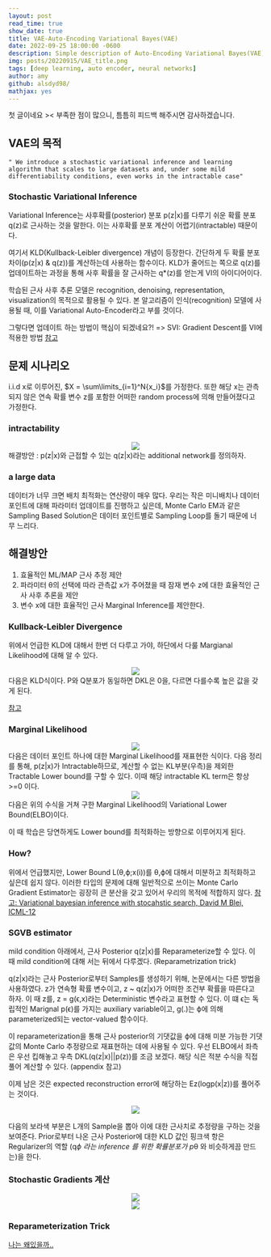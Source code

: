 ```yaml
---
layout: post
read_time: true
show_date: true
title: VAE-Auto-Encoding Variational Bayes(VAE)
date: 2022-09-25 18:00:00 -0600
description: Simple description of Auto-Encoding Variational Bayes(VAE)
img: posts/20220915/VAE_title.png
tags: [deep learning, auto encoder, neural networks]
author: amy
github: alsdyd98/
mathjax: yes
---
```


첫 글이네요 >< 부족한 점이 많으니, 틈틈히 피드백 해주시면 감사하겠습니다.

## VAE의 목적

    " We introduce a stochastic variational inference and learning algorithm that scales to large datasets and, under some mild differentiability conditions, even works in the intractable case"

### Stochastic Variational Inference

Variational Inference는 사후확률(posterior) 분포 p(z|x)를 다루기 쉬운 확률 분포 q(z)로 근사하는 것을 말한다. 이는 사후확률 분포 계산이 어렵기(intractable) 때문이다.

여기서 KLD(Kullback-Leibler divergence) 개념이 등장한다. 간단하게 두 확률 분포 차이(p(z|x) & q(z))를 계산하는데 사용하는 함수이다. KLD가 줄어드는 쪽으로 q(z)를 업데이트하는 과정을 통해 사후 확률을 잘 근사하는 q\*(z)를 얻는게 VI의 아이디어이다.

학습된 근사 사후 추론 모델은 recognition, denoising, representation, visualization의 목적으로 활용될 수 있다. 본 알고리즘이 인식(recognition) 모델에 사용될 때, 이를 Variational Auto-Encoder라고 부를 것이다.

그렇다면 업데이트 하는 방법이 핵심이 되겠네요?! => SVI: Gradient Descent를 VI에 적용한 방법
[참고](https://ratsgo.github.io/generative%20model/2017/12/19/vi/)

## 문제 시나리오

i.i.d x로 이루어진, $X = \sum\limits_{i=1}^N{x_i}$를 가정한다. 또한 해당 x는 관측되지 않은 연속 확률 변수 z를 포함한 어떠한 random process에 의해 만들어졌다고 가정한다.

### intractability

<center><img src='./assets/img/posts/20220915/intractable.jpeg'></center>
해결방안 : p(z|x)와 근접할 수 있는 q(z|x)라는 additional network를 정의하자.

### a large data

데이터가 너무 크면 배치 최적화는 연산량이 매우 많다. 우리는 작은 미니배치나 데이터포인트에 대해 파라미터 업데이트를 진행하고 싶은데, Monte Carlo EM과 같은 Sampling Based Solution은 데이터 포인트별로 Sampling Loop를 돌기 때문에 너무 느리다.

## 해결방안

1. 효율적인 ML/MAP 근사 추정 제안
2. 파라미터 θ의 선택에 따라 관측값 x가 주어졌을 때 잠재 변수 z에 대한 효율적인 근사 사후 추론을 제안
3. 변수 x에 대한 효율적인 근사 Marginal Inference를 제안한다.

### Kullback-Leibler Divergence

위에서 언급한 KLD에 대해서 한번 더 다루고 가야, 하단에서 다룰 Margianal Likelihood에 대해 알 수 있다.

<center><img src='./assets/img/posts/20220915/KLD.jpeg'></center>
다음은 KLD식이다. P와 Q분포가 동일하면 DKL은 0을, 다르면 다를수록 높은 값을 갖게 된다.

[참고](https://greeksharifa.github.io/bayesian_statistics/2020/07/14/Variational-Inference/)

### Marginal Likelihood

<center><img src='./assets/img/posts/20220915/ELBO.png'></center>
다음은 데이터 포인트 하나에 대한 Marginal Likelihood를 재표현한 식이다.
다음 정리를 통해, p(z|x)가 Intractable하므로, 계산할 수 없는 KL부분(우측)을 제외한 Tractable Lower bound를 구할 수 있다.
이때 해당 intractable KL term은 항상 >=0 이다.

<center><img src='./assets/img/posts/20220915/trainable_state.jpeg'></center>
다음은 위의 수식을 거쳐 구한 Marginal Likelihood의 Variational Lower Bound(ELBO)이다.

이 때 학습은 당연하게도 Lower bound를 최적화하는 방향으로 이루어지게 된다.

### How?

위에서 언급했지만, Lower Bound L(θ,ϕ;x(i))를 θ,ϕ에 대해서 미분하고 최적화하고 싶은데 쉽지 않다.
이러한 타입의 문제에 대해 일반적으로 쓰이는 Monte Carlo Gradient Estimator는 굉장히 큰 분산을 갖고 있어서 우리의 목적에 적합하지 않다.
[참고: Variational bayesian inference with stocahstic search, David M Blei, ICML-12](https://icml.cc/2012/papers/687.pdf)

### SGVB estimator

mild condition 아래에서, 근사 Posterior q(z|x)를 Reparameterize할 수 있다. 이 때 mild condition에 대해 서는 뒤에서 다루겠다. (Reparametrization trick)

q(z|x)라는 근사 Posterior로부터 Samples를 생성하기 위해, 논문에서는 다른 방법을 사용하였다. z가 연속형 확률 변수이고, z ~ q(z|x)가 어떠한 조건부 확률을 따른다고 하자. 이 때 z를, z = g(ϵ,x)라는 Deterministic 변수라고 표현할 수 있다.
이 떄 ϵ는 독립적인 Marignal p(ϵ)를 가지는 auxiliary variable이고, g(.)는 ϕ에 의해 parameterized되는 vector-valued 함수이다.

이 reparameterization을 통해 근사 posterior의 기댓값을 ϕ에 대해 미분 가능한 기댓값의 Monte Carlo 추정량으로 재표현하는 데에 사용될 수 있다.
우선 ELBO에서 좌측은 우선 킵해놓고 우측 DKL(q(z|x)||p(z))를 조금 보겠다. 해당 식은 적분 수식을 직접 풀어 계산할 수 있다. (appendix 참고)

이제 남은 것은 expected reconstruction error에 해당하는 Ez(logp(x|z))를 풀어주는 것이다.

<center><img src='./assets/img/posts/20220915/SGVB.png'></center>

다음의 보라색 부분은 L개의 Sample을 뽑아 이에 대한 근사치로 추정량을 구하는 것을 보여준다.
Prior로부터 나온 근사 Posterior에 대한 KLD 값인 핑크색 항은 Regularizer의 역할 (q*ϕ 라는 inference 를 위한 확률분포가 p*θ 와 비슷하게끔 만드는)을 한다.

### Stochastic Gradients 계산

<center><img src='./assets/img/posts/20220915/stoachastic.jpeg'></center>
<center><img src='./assets/img/posts/20220915/LM.jpg'></center>

### Reparameterization Trick

[나는 왜있을까..](https://jaejunyoo.blogspot.com/2017/05/auto-encoding-variational-bayes-vae-3.html)
